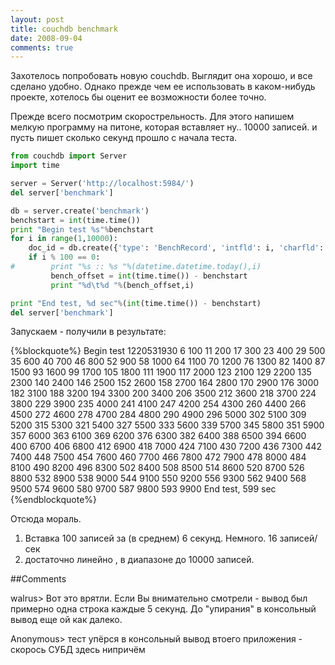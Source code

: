 ```yaml
---
layout: post
title: couchdb benchmark
date: 2008-09-04
comments: true
---
```


Захотелось попробовать новую couchdb. Выглядит она хорошо, и все
сделано удобно. Однако прежде чем ее использовать в каком-нибудь
проекте, хотелось бы оценит ее возможности более точно.

Прежде всего посмотрим скорострельность.  Для этого напишем мелкую
программу на питоне, которая вставляет ну.. 10000 записей. и пусть
пишет сколько секунд прошло с начала теста.

<!-- more -->

``` python
from couchdb import Server
import time

server = Server('http://localhost:5984/')
del server['benchmark']

db = server.create('benchmark')
benchstart = int(time.time())
print "Begin test %s"%benchstart
for i in range(1,10000):
    doc_id = db.create({'type': 'BenchRecord', 'intfld': i, 'charfld': 'SomeName%s'%i })
    if i % 100 == 0:
#        print "%s :: %s "%(datetime.datetime.today(),i)
         bench_offset = int(time.time()) - benchstart
         print "%d\t%d "%(bench_offset,i)

print "End test, %d sec"%(int(time.time()) - benchstart)
del server['benchmark']
```

Запускаем - получили в результате:

{%blockquote%}
Begin test 1220531930
6 100 
11 200 
17 300 
23 400 
29 500 
35 600 
40 700 
46 800 
52 900 
58 1000 
64 1100 
70 1200 
76 1300 
82 1400 
87 1500 
93 1600 
99 1700 
105 1800 
111 1900 
117 2000 
123 2100 
129 2200 
135 2300 
140 2400 
146 2500 
152 2600 
158 2700 
164 2800 
170 2900 
176 3000 
182 3100 
188 3200 
194 3300 
200 3400 
206 3500 
212 3600 
218 3700 
224 3800 
229 3900 
235 4000 
241 4100 
247 4200 
254 4300 
260 4400 
266 4500 
272 4600 
278 4700 
284 4800 
290 4900 
296 5000 
302 5100 
309 5200 
315 5300 
321 5400 
327 5500 
333 5600 
339 5700 
345 5800 
351 5900 
357 6000 
363 6100 
369 6200 
376 6300 
382 6400 
388 6500 
394 6600 
400 6700 
406 6800 
412 6900 
418 7000 
424 7100 
430 7200 
436 7300 
442 7400 
448 7500 
454 7600 
460 7700 
466 7800 
472 7900 
478 8000 
484 8100 
490 8200 
496 8300 
502 8400 
508 8500 
514 8600 
520 8700 
526 8800 
532 8900 
538 9000 
544 9100 
550 9200 
556 9300 
562 9400 
568 9500 
574 9600 
580 9700 
587 9800 
593 9900 
End test, 599 sec
{%endblockquote%}

Отсюда мораль. 

1. Вставка 100 записей за (в  среднем) 6 секунд. Немного. 16 записей/сек
2. достаточно линейно , в диапазоне до 10000 записей.

##Comments

walrus> Вот это врятли. Если Вы внимательно смотрели - вывод был
примерно одна строка каждые 5 секунд. До "упирания" в
консольный вывод еще ой как далеко.

Anonymous> тест упёрся в консольный вывод втоего приложения - скорось СУБД здесь нипричём
